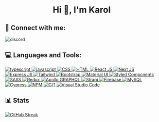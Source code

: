 <h1 align="center">Hi 👋, I'm Karol</h1>

## 🔗 Connect with me:
![discord](https://img.shields.io/badge/Karol%230237-5865F2?style=for-the-badge&logo=discord&logoColor=white)

## 💻 Languages and Tools:
<p align="left"> 
 
<a href="" target="_blank" rel="noreferrer">
<img src="https://img.shields.io/badge/TypeScript-007ACC?style=for-the-badge&logo=typescript&logoColor=white" alt="typescript"/>
</a>

<a href="" target="_blank" rel="noreferrer">
<img src="https://img.shields.io/badge/JavaScript-323330?style=for-the-badge&logo=javascript&logoColor=F7DF1E" alt="javascript"/>
</a>

<a href="" target="_blank" rel="noreferrer">
<img src="https://img.shields.io/badge/CSS3-1572B6?style=for-the-badge&logo=css3&logoColor=white" alt="CSS"/>
</a>

<a href="" target="_blank" rel="noreferrer">
<img src="https://img.shields.io/badge/HTML5-E34F26?style=for-the-badge&logo=html5&logoColor=white" alt="HTML"/>
</a>

<a href="" target="_blank" rel="noreferrer">
<img src="https://img.shields.io/badge/React-20232A?style=for-the-badge&logo=react&logoColor=61DAFB" alt="React JS"/>
</a>

<a href="" target="_blank" rel="noreferrer">
<img src="https://img.shields.io/badge/next.js-000000?style=for-the-badge&logo=nextdotjs&logoColor=white" alt="Next JS"/>
</a>

<a href="" target="_blank" rel="noreferrer">
<img src="https://img.shields.io/badge/Express.js-000000?style=for-the-badge&logo=express&logoColor=white" alt="Express JS"/>
</a>

<a href="" target="_blank" rel="noreferrer">
<img src="https://img.shields.io/badge/Tailwind_CSS-38B2AC?style=for-the-badge&logo=tailwind-css&logoColor=white" alt="Tailwind"/>
</a>

<a href="" target="_blank" rel="noreferrer">
<img src="https://img.shields.io/badge/Bootstrap-563D7C?style=for-the-badge&logo=bootstrap&logoColor=white" alt="Bootstrap"/>
</a>

<a href="" target="_blank" rel="noreferrer">
<img src="https://img.shields.io/badge/Material%20UI-007FFF?style=for-the-badge&logo=mui&logoColor=white" alt="Material UI"/>
</a>

<a href="" target="_blank" rel="noreferrer">
<img src="https://img.shields.io/badge/styled--components-DB7093?style=for-the-badge&logo=styled-components&logoColor=white" alt="Styled Components"/>
</a>

<a href="" target="_blank" rel="noreferrer">
<img src="https://img.shields.io/badge/Sass-CC6699?style=for-the-badge&logo=sass&logoColor=white" alt="SASS"/>
</a>

<a href="" target="_blank" rel="noreferrer">
<img src="https://img.shields.io/badge/Redux-593D88?style=for-the-badge&logo=redux&logoColor=white" alt="Redux"/>
</a>

<a href="" target="_blank" rel="noreferrer">
<img src="https://img.shields.io/badge/Apollo%20GraphQL-311C87?&style=for-the-badge&logo=Apollo%20GraphQL&logoColor=white" alt="Apollo GRAPHQL"/>
</a>

<a href="" target="_blank" rel="noreferrer">
<img src="https://img.shields.io/badge/strapi-2e7eea?style=for-the-badge&logo=strapi&logoColor=white" alt="Strapi"/>
</a>

<a href="" target="_blank" rel="noreferrer">
<img src="https://img.shields.io/badge/firebase-ffca28?style=for-the-badge&logo=firebase&logoColor=black" alt="Firebase"/>
</a>

<a href="" target="_blank" rel="noreferrer">
<img src="https://img.shields.io/badge/MySQL-005C84?style=for-the-badge&logo=mysql&logoColor=white" alt="MySQL"/>
</a>

<a href="" target="_blank" rel="noreferrer">
<img src="https://img.shields.io/badge/Cypress-17202C?style=for-the-badge&logo=cypress&logoColor=white" alt="Cypress"/>
</a>
  
<a href="" target="_blank" rel="noreferrer">
<img src="https://img.shields.io/badge/npm-CB3837?style=for-the-badge&logo=npm&logoColor=white" alt="NPM"/>
</a>

<a href="" target="_blank" rel="noreferrer">
<img src="https://img.shields.io/badge/GIT-E44C30?style=for-the-badge&logo=git&logoColor=white" alt="GIT"/>
</a>

<a href="" target="_blank" rel="noreferrer">
<img src="https://img.shields.io/badge/Visual_Studio_Code-0078D4?style=for-the-badge&logo=visual%20studio%20code&logoColor=white" alt="Visual Studio Code"/>
</a>

</p>

## 📊 Stats
[![GitHub Streak](http://github-readme-streak-stats.herokuapp.com?user=xKarol&theme=dark&hide_border=true&date_format=M%20j%5B%2C%20Y%5D)](#)
